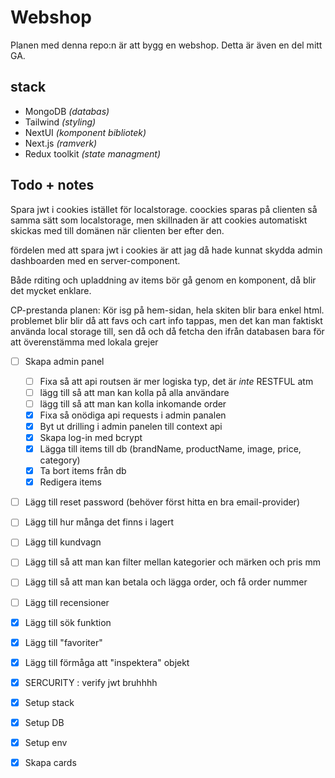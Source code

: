 # Webshop

Planen med denna repo:n är att bygg en webshop. Detta är även en del mitt GA.

## stack

- MongoDB _(databas)_
- Tailwind _(styling)_
- NextUI _(komponent bibliotek)_
- Next.js _(ramverk)_
- Redux toolkit _(state managment)_

## Todo + notes

Spara jwt i cookies istället för localstorage. coockies sparas på clienten så samma sätt som localstorage, men skillnaden är att cookies automatiskt skickas med till domänen när clienten ber efter den.

fördelen med att spara jwt i cookies är att jag då hade kunnat skydda admin dashboarden med en server-component.

Både rditing och upladdning av items bör gå genom en komponent, då blir det mycket enklare.

CP-prestanda planen:
Kör isg på hem-sidan, hela skiten blir bara enkel html. problemet blir blir då att favs och cart info tappas, men det kan man faktiskt använda local storage till, sen då och då fetcha den ifrån databasen bara för att överenstämma med lokala grejer

- [ ] Skapa admin panel

  - [ ] Fixa så att api routsen är mer logiska typ, det är _inte_ RESTFUL atm
  - [ ] lägg till så att man kan kolla på alla användare
  - [ ] lägg till så att man kan kolla inkomande order
  - [x] Fixa så onödiga api requests i admin panalen
  - [x] Byt ut drilling i admin panelen till context api
  - [x] Skapa log-in med bcrypt
  - [x] Lägga till items till db (brandName, productName, image, price, category)
  - [x] Ta bort items från db
  - [x] Redigera items

- [ ] Lägg till reset password (behöver först hitta en bra email-provider)
- [ ] Lägg till hur många det finns i lagert
- [ ] Lägg till kundvagn
- [ ] Lägg till så att man kan filter mellan kategorier och märken och pris mm
- [ ] Lägg till så att man kan betala och lägga order, och få order nummer
- [ ] Lägg till recensioner
- [x] Lägg till sök funktion
- [x] Lägg till "favoriter"
- [x] Lägg till förmåga att "inspektera" objekt
- [x] SERCURITY : verify jwt bruhhhh

- [x] Setup stack
- [x] Setup DB
- [x] Setup env
- [x] Skapa cards
